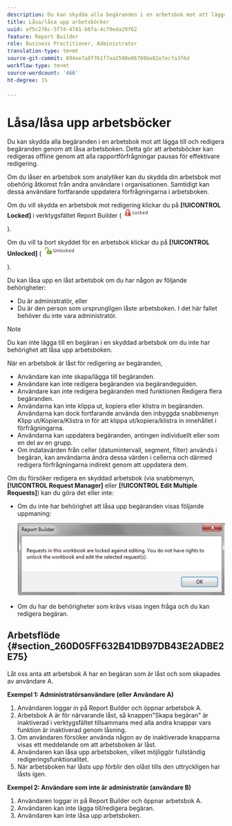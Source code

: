 ```yaml
---
description: Du kan skydda alla begäranden i en arbetsbok mot att lägga till och redigera begäranden genom att låsa arbetsboken. Detta gör att arbetsböcker kan redigeras offline genom att alla rapportförfrågningar pausas för effektivare redigering.
title: Låsa/låsa upp arbetsböcker
uuid: ef5c276c-5f74-4741-b6fa-4c79eda29f62
feature: Report Builder
role: Business Practitioner, Administrator
translation-type: tm+mt
source-git-commit: 894ee7a8f761f7aa2590e06708be82e7ecfa3f6d
workflow-type: tm+mt
source-wordcount: '466'
ht-degree: 1%

---
```



# Låsa/låsa upp arbetsböcker

Du kan skydda alla begäranden i en arbetsbok mot att lägga till och redigera begäranden genom att låsa arbetsboken. Detta gör att arbetsböcker kan redigeras offline genom att alla rapportförfrågningar pausas för effektivare redigering.

Om du låser en arbetsbok som analytiker kan du skydda din arbetsbok mot obehörig åtkomst från andra användare i organisationen. Samtidigt kan dessa användare fortfarande uppdatera förfrågningarna i arbetsboken.

Om du vill skydda en arbetsbok mot redigering klickar du på **[!UICONTROL Locked]** i verktygsfältet Report Builder ( ![](assets/locked_icon.png)

).

Om du vill ta bort skyddet för en arbetsbok klickar du på **[!UICONTROL Unlocked]** ( ![](assets/unlocked_icon.png)

).

Du kan låsa upp en låst arbetsbok om du har någon av följande behörigheter:

* Du är administratör, eller
* Du är den person som ursprungligen låste arbetsboken. I det här fallet behöver du inte vara administratör.

>[!NOTE]
>
>Du kan inte lägga till en begäran i en skyddad arbetsbok om du inte har behörighet att låsa upp arbetsboken.

När en arbetsbok är låst för redigering av begäranden,

* Användare kan inte skapa/lägga till begäranden.
* Användare kan inte redigera begäranden via begärandeguiden.
* Användare kan inte redigera begäranden med funktionen Redigera flera begäranden.
* Användarna kan inte klippa ut, kopiera eller klistra in begäranden. Användarna kan dock fortfarande använda den inbyggda snabbmenyn Klipp ut/Kopiera/Klistra in för att klippa ut/kopiera/klistra in innehållet i förfrågningarna.
* Användarna kan uppdatera begäranden, antingen individuellt eller som en del av en grupp.
* Om indatavärden från celler (datumintervall, segment, filter) används i begäran, kan användarna ändra dessa värden i cellerna och därmed redigera förfrågningarna indirekt genom att uppdatera dem.

Om du försöker redigera en skyddad arbetsbok (via snabbmenyn, **[!UICONTROL Request Manager]** eller **[!UICONTROL Edit Multiple Requests]**) kan du göra det eller inte:

* Om du inte har behörighet att låsa upp begäranden visas följande uppmaning:

   ![](assets/locked_workbook_error.png)

* Om du har de behörigheter som krävs visas ingen fråga och du kan redigera begäran.

## Arbetsflöde {#section_260D05FF632B41DB97DB43E2ADBE2E75}

Låt oss anta att arbetsbok A har en begäran som är låst och som skapades av användare A.

**Exempel 1: Administratörsanvändare (eller Användare A)**

1. Användaren loggar in på Report Builder och öppnar arbetsbok A.
1. Arbetsbok A är för närvarande låst, så knappen&quot;Skapa begäran&quot; är inaktiverad i verktygsfältet tillsammans med alla andra knappar vars funktion är inaktiverad genom låsning.
1. Om användaren försöker använda någon av de inaktiverade knapparna visas ett meddelande om att arbetsboken är låst.
1. Användaren kan låsa upp arbetsboken, vilket möjliggör fullständig redigeringsfunktionalitet.
1. När arbetsboken har låsts upp förblir den olåst tills den uttryckligen har låsts igen.

**Exempel 2: Användare som inte är administratör (användare B)**

1. Användaren loggar in på Report Builder och öppnar arbetsbok A.
1. Användaren kan inte lägga till/redigera begäran.
1. Användaren kan inte låsa upp arbetsboken.

